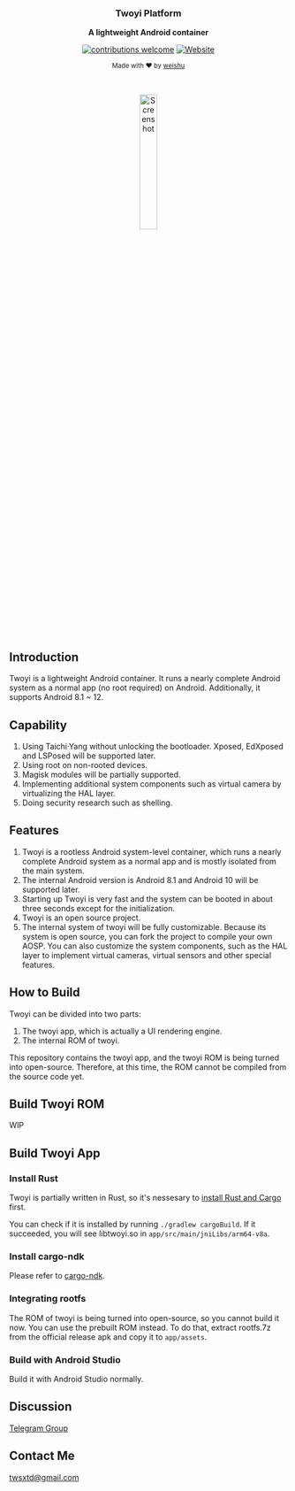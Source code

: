 <div align="center">
    <p>
    <h3>
      <b>
        Twoyi Platform
      </b>
    </h3>
  </p>
  <p>
    <b>
      A lightweight Android container
    </b>
  </p>
  <p>

[![contributions welcome](https://img.shields.io/badge/Contributions-welcome-brightgreen?logo=github)](CODE_OF_CONDUCT.md) [![Website](https://img.shields.io/badge/Website-available-brightgreen?logo=e)](https://twoyi.io)
  </p>
  <p>
    <sub>
      Made with ❤︎ by
      <a href="https://github.com/tiann">
        weishu
      </a>
    </sub>
  </p>
  <br />
  <p>
    <a href="https://twoyi.io">
      <img
        src="https://github.com/twoyi/twoyi/blob/main/assets/twoyi_screen.jpg?raw=true"
        alt="Screenshot"
        width="25%"
      />
    </a>
  </p>
</div>

## Introduction

Twoyi is a lightweight Android container. It runs a nearly complete Android system as a normal app (no root required) on Android. Additionally, it supports Android 8.1 ~ 12.

## Capability

1. Using Taichi·Yang without unlocking the bootloader. Xposed, EdXposed and LSPosed will be supported later.
2. Using root on non-rooted devices.
3. Magisk modules will be partially supported.
4. Implementing additional system components such as virtual camera by virtualizing the HAL layer.
5. Doing security research such as shelling.

## Features

1. Twoyi is a rootless Android system-level container, which runs a nearly complete Android system as a normal app and is mostly isolated from the main system.
2. The internal Android version is Android 8.1 and Android 10 will be supported later.
3. Starting up Twoyi is very fast and the system can be booted in about three seconds except for the initialization.
4. Twoyi is an open source project.
5. The internal system of twoyi will be fully customizable. Because its system is open source, you can fork the project to compile your own AOSP. You can also customize the system components, such as the HAL layer to implement virtual cameras, virtual sensors and other special features.

## How to Build

Twoyi can be divided into two parts:

1. The twoyi app, which is actually a UI rendering engine.
2. The internal ROM of twoyi.

This repository contains the twoyi app, and the twoyi ROM is being turned into open-source.  Therefore, at this time, the ROM cannot be compiled from the source code yet.

## Build Twoyi ROM

WIP

## Build Twoyi App

### Install Rust

Twoyi is partially written in Rust, so it's nessesary to [install Rust and Cargo](https://www.rust-lang.org/tools/install) first.

You can check if it is installed by running `./gradlew cargoBuild`. If it succeeded, you will see libtwoyi.so in `app/src/main/jniLibs/arm64-v8a`.

### Install cargo-ndk

Please refer to [cargo-ndk](https://github.com/bbqsrc/cargo-ndk).

### Integrating rootfs

The ROM of twoyi is being turned into open-source, so you cannot build it now. You can use the prebuilt ROM instead.
To do that, extract rootfs.7z from the official release apk and copy it to `app/assets`.

### Build with Android Studio

Build it with Android Studio normally.

## Discussion

[Telegram Group](https://t.me/twoyi)

## Contact Me

twsxtd@gmail.com
